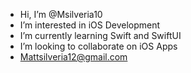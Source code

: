 -  Hi, I’m @Msilveria10
-  I’m interested in iOS Development
-  I’m currently learning Swift and SwiftUI
-  I’m looking to collaborate on iOS Apps
-  Mattsilveria12@gmail.com



